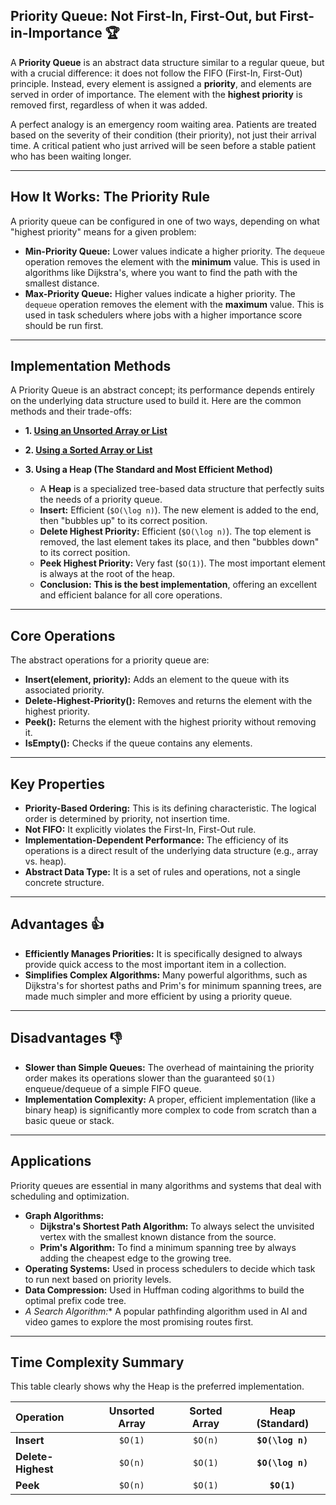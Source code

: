 ## Priority Queue: Not First-In, First-Out, but First-in-Importance 🏆

A **Priority Queue** is an abstract data structure similar to a regular queue, but with a crucial difference: it does not follow the FIFO (First-In, First-Out) principle. Instead, every element is assigned a **priority**, and elements are served in order of importance. The element with the **highest priority** is removed first, regardless of when it was added.

A perfect analogy is an emergency room waiting area. Patients are treated based on the severity of their condition (their priority), not just their arrival time. A critical patient who just arrived will be seen before a stable patient who has been waiting longer.

---

## How It Works: The Priority Rule

A priority queue can be configured in one of two ways, depending on what "highest priority" means for a given problem:

* **Min-Priority Queue:** Lower values indicate a higher priority. The `dequeue` operation removes the element with the **minimum** value. This is used in algorithms like Dijkstra's, where you want to find the path with the smallest distance.
* **Max-Priority Queue:** Higher values indicate a higher priority. The `dequeue` operation removes the element with the **maximum** value. This is used in task schedulers where jobs with a higher importance score should be run first.

---

## Implementation Methods

A Priority Queue is an abstract concept; its performance depends entirely on the underlying data structure used to build it. Here are the common methods and their trade-offs:

* **1. [Using an Unsorted Array or List](Using%20Un-Sorted%20Array/readme.md)**

* **2. [Using a Sorted Array or List](Using%20Sorted%20Array/readme.md)**

* **3. Using a Heap (The Standard and Most Efficient Method)**
    * A **Heap** is a specialized tree-based data structure that perfectly suits the needs of a priority queue.
    * **Insert:** Efficient (`$O(\log n)`). The new element is added to the end, then "bubbles up" to its correct position.
    * **Delete Highest Priority:** Efficient (`$O(\log n)`). The top element is removed, the last element takes its place, and then "bubbles down" to its correct position.
    * **Peek Highest Priority:** Very fast (`$O(1)`). The most important element is always at the root of the heap.
    * **Conclusion:** **This is the best implementation**, offering an excellent and efficient balance for all core operations.

---

## Core Operations

The abstract operations for a priority queue are:

* **Insert(element, priority):** Adds an element to the queue with its associated priority.
* **Delete-Highest-Priority():** Removes and returns the element with the highest priority.
* **Peek():** Returns the element with the highest priority without removing it.
* **IsEmpty():** Checks if the queue contains any elements.

---

## Key Properties

* **Priority-Based Ordering:** This is its defining characteristic. The logical order is determined by priority, not insertion time.
* **Not FIFO:** It explicitly violates the First-In, First-Out rule.
* **Implementation-Dependent Performance:** The efficiency of its operations is a direct result of the underlying data structure (e.g., array vs. heap).
* **Abstract Data Type:** It is a set of rules and operations, not a single concrete structure.

---

## Advantages 👍

* **Efficiently Manages Priorities:** It is specifically designed to always provide quick access to the most important item in a collection.
* **Simplifies Complex Algorithms:** Many powerful algorithms, such as Dijkstra's for shortest paths and Prim's for minimum spanning trees, are made much simpler and more efficient by using a priority queue.

---

## Disadvantages 👎

* **Slower than Simple Queues:** The overhead of maintaining the priority order makes its operations slower than the guaranteed `$O(1)` enqueue/dequeue of a simple FIFO queue.
* **Implementation Complexity:** A proper, efficient implementation (like a binary heap) is significantly more complex to code from scratch than a basic queue or stack.

---

## Applications

Priority queues are essential in many algorithms and systems that deal with scheduling and optimization.
* **Graph Algorithms:**
    * **Dijkstra's Shortest Path Algorithm:** To always select the unvisited vertex with the smallest known distance from the source.
    * **Prim's Algorithm:** To find a minimum spanning tree by always adding the cheapest edge to the growing tree.
* **Operating Systems:** Used in process schedulers to decide which task to run next based on priority levels.
* **Data Compression:** Used in Huffman coding algorithms to build the optimal prefix code tree.
* **A* Search Algorithm:** A popular pathfinding algorithm used in AI and video games to explore the most promising routes first.

---

## Time Complexity Summary

This table clearly shows why the Heap is the preferred implementation.

| Operation         | Unsorted Array | Sorted Array | **Heap (Standard)** |
| :---------------- | :------------: | :----------: | :-----------------: |
| **Insert** |     `$O(1)`      |    `$O(n)`   |    **`$O(\log n)`** |
| **Delete-Highest**|     `$O(n)`      |    `$O(1)`   |    **`$O(\log n)`** |
| **Peek** |     `$O(n)`      |    `$O(1)`   |      **`$O(1)`** |